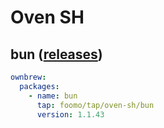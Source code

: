# Oven SH

## bun ([releases](https://github.com/oven-sh/bun/releases))

```yaml
ownbrew:
  packages:
    - name: bun
      tap: foomo/tap/oven-sh/bun
      version: 1.1.43
```
